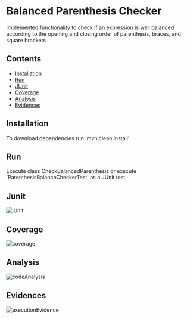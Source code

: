 # Balanced Parenthesis Checker

Implemented functionality to check if an expression is well balanced according to the opening and closing  order of parenthesis, braces, and square brackets

## Contents

- [Installation](#installation)
- [Run](#run)
- [JUnit](#junit)
- [Coverage](#coverage)
- [Analysis](#analysis)
- [Evidences](#evidences)

## Installation

To download dependencies run 'mvn clean install'

## Run

Execute class CheckBalancedParenthesis or execute 'ParenthesisBalanceCheckerTest' as a JUnit test

## Junit

![jUnit](https://github.com/reinaldoman/encora.code.challenge/assets/5559123/a16cf205-f8cf-446a-811e-63c65b703cc1)

## Coverage
![coverage](https://github.com/reinaldoman/encora.code.challenge/assets/5559123/10184129-f374-445d-be42-65a08dd1d96c)

## Analysis

![codeAnalysis](https://github.com/reinaldoman/encora.code.challenge/assets/5559123/d60cb9d5-323d-41dc-91ce-96a0a5c1a89d)

## Evidences

![executionEvidence](https://github.com/reinaldoman/encora.code.challenge/assets/5559123/62622497-2626-4129-b9d8-69e6f988d6c2)


